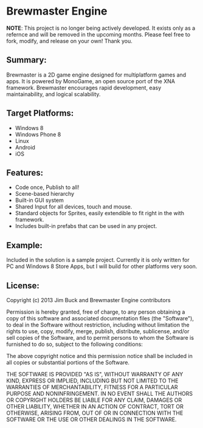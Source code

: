 # Brewmaster Engine #

**NOTE**: This project is no longer being actively developed. It exists only as a refernce and will be removed in the upcoming months. Please feel free to fork, modify, and release on your own! Thank you.


## Summary: ##

Brewmaster is a 2D game engine designed for multiplatform games and apps. It is powered by MonoGame, an open source port of the XNA framework. Brewmaster encourages rapid development, easy maintainability, and logical scalability.


## Target Platforms: ##

- Windows 8
- Windows Phone 8
- Linux
- Android
- iOS


## Features: ##

- Code once, Publish to all!
- Scene-based hierarchy
- Built-in GUI system
- Shared Input for all devices, touch and mouse.
- Standard objects for Sprites, easily extendible to fit right in the with framework.
- Includes built-in prefabs that can be used in any project.

## Example: ##

Included in the solution is a sample project. Currently it is only written for PC and Windows 8 Store Apps, but I will build for other platforms very soon.


## License: ##

Copyright (c) 2013 Jim Buck and Brewmaster Engine contributors

Permission is hereby granted, free of charge, to any person obtaining a copy of
this software and associated documentation files (the "Software"), to deal in
the Software without restriction, including without limitation the rights to
use, copy, modify, merge, publish, distribute, sublicense, and/or sell copies
of the Software, and to permit persons to whom the Software is furnished to do
so, subject to the following conditions:

The above copyright notice and this permission notice shall be included in all
copies or substantial portions of the Software.

THE SOFTWARE IS PROVIDED "AS IS", WITHOUT WARRANTY OF ANY KIND, EXPRESS OR
IMPLIED, INCLUDING BUT NOT LIMITED TO THE WARRANTIES OF MERCHANTABILITY,
FITNESS FOR A PARTICULAR PURPOSE AND NONINFRINGEMENT. IN NO EVENT SHALL THE
AUTHORS OR COPYRIGHT HOLDERS BE LIABLE FOR ANY CLAIM, DAMAGES OR OTHER
LIABILITY, WHETHER IN AN ACTION OF CONTRACT, TORT OR OTHERWISE, ARISING FROM,
OUT OF OR IN CONNECTION WITH THE SOFTWARE OR THE USE OR OTHER DEALINGS IN THE
SOFTWARE.
